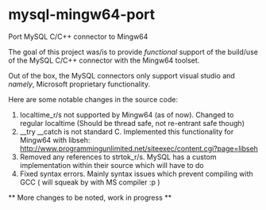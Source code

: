 # mysql-mingw64-port
Port MySQL C/C++ connector to Mingw64

The goal of this project was/is to provide *functional* support of the build/use of the MySQL C/C++ connector with the Mingw64 toolset. 

Out of the box, the MySQL connectors only support visual studio and *namely*, Microsoft proprietary functionality.

Here are some notable changes in the source code:

1) localtime_r/s not supported by Mingw64 (as of now). Changed to regular localtime (Should be thread safe, not re-entrant safe though)
2) __try __catch is not standard C. Implemented this functionality for Mingw64 with libseh: http://www.programmingunlimited.net/siteexec/content.cgi?page=libseh
3) Removed any references to strtok_r/s. MySQL has a custom implementation within their source which will have to do
4) Fixed syntax errors. Mainly syntax issues which prevent compiling with GCC ( will squeak by with MS compiler :p )

** More changes to be noted, work in progress **


